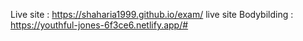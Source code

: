 Live site : https://shaharia1999.github.io/exam/
live site Bodybilding : https://youthful-jones-6f3ce6.netlify.app/#
